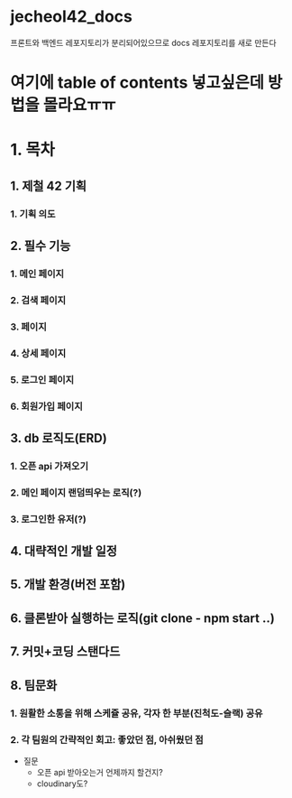 # jecheol42_docs
프론트와 백엔드 레포지토리가 분리되어있으므로 docs 레포지토리를 새로 만든다

# 여기에 table of contents 넣고싶은데 방법을 몰라요ㅠㅠ

# 1. 목차
## 1. 제철 42 기획
### 1. 기획 의도
## 2. 필수 기능
### 1. 메인 페이지
### 2. 검색 페이지
### 3.  페이지
### 4. 상세 페이지
### 5. 로그인 페이지
### 6. 회원가입 페이지
## 3. db 로직도(ERD)
### 1. 오픈 api 가져오기
### 2. 메인 페이지 랜덤띄우는 로직(?)
### 3. 로그인한 유저(?)
## 4. 대략적인 개발 일정
## 5. 개발 환경(버전 포함)
## 6. 클론받아 실행하는 로직(git clone - npm start ..)
## 7. 커밋+코딩 스탠다드
## 8. 팀문화
### 1. 원활한 소통을 위해 스케쥴 공유, 각자 한 부분(진척도-슬랙) 공유
### 2. 각 팀원의 간략적인 회고: 좋았던 점, 아쉬웠던 점



- 질문
  - 오픈 api 받아오는거 언제까지 할건지?
  - cloudinary도?
